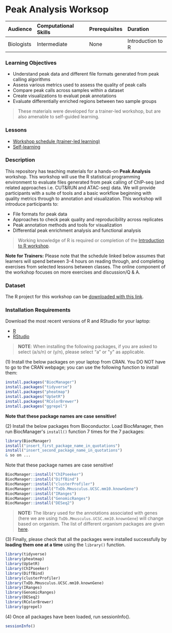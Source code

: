 # Peak Analysis Worksop

| Audience | Computational Skills | Prerequisites | Duration |
:----------|:----------|:----------|:----------|
| Biologists | Intermediate | None | Introduction to R |


### Learning Objectives 
 * Understand peak data and different file formats generated from peak calling algorithms 
 * Assess various metrics used to assess the quality of peak calls
 * Compare peak calls across samples within a dataset
 * Create visualizations to evaluat peak annotations
 * Evaluate differentially enriched regions between two sample groups 

> These materials were developed for a trainer-led workshop, but are also amenable to self-guided learning.


### Lessons
* [Workshop schedule (trainer-led learning)](schedule/README.md)
* [Self-learning]()

### Description
This repository has teaching materials for a hands-on **Peak Analysis** workshop. This workshop will use the R statistical programming environment to evaluate files generated from peak calling of ChIP-seq (and related approaches i.e. CUT&RUN and ATAC-seq) data. We will provide participants with a suite of tools and a basic workflow beginning with quality metrics through to annotation and visualization. This workshop will introduce participants to:

* File formats for peak data
* Approaches to check peak quality and reproducibility across replicates
* Peak annotation methods and tools for visualization
* Differential peak enrichment analysis and functional analysis

> Working knowledge of R is required or completion of the [Introduction to R workshop](https://hbctraining.github.io/Intro-to-R/). 

**Note for Trainers:** Please note that the schedule linked below assumes that learners will spend between 3-4 hours on reading through, and completing exercises from selected lessons between classes. The online component of the workshop focuses on more exercises and discussion/Q & A.


### Dataset 
The R project for this workshop can be [downloaded with this link](https://www.dropbox.com/scl/fi/s9mxwd7ttqgjt040m6bm2/Peak_analysis.zip?rlkey=ceqbv4pyx59jxsoa0xoh9l6kb&st=q7rlclil&dl=1).

### Installation Requirements 

Download the most recent versions of R and RStudio for your laptop:

 - [R](http://lib.stat.cmu.edu/R/CRAN/) 
 - [RStudio](https://www.rstudio.com/products/rstudio/download/#download)
 
> **NOTE**: When installing the following packages, if you are asked to select (a/s/n) or (y/n), please select “a” or "y" as applicable.

(1) Install the below packages on your laptop from CRAN. You DO NOT have to go to the CRAN webpage; you can use the following function to install them:


```r
install.packages("BiocManager")
install.packages("tidyverse")
install.packages("pheatmap")
install.packages("UpSetR")
install.packages("RColorBrewer")
install.packages("ggrepel")
```

**Note that these package names are case sensitive!**


(2) Install the below packages from Bioconductor. Load BiocManager, then run BiocManager's `install()` function 7 times for the 7 packages:

```r
library(BiocManager)
install("insert_first_package_name_in_quotations")
install("insert_second_package_name_in_quotations")
& so on ...
```

Note that these package names are case sensitive!

```r
BiocManager::install("ChIPseeker")
BiocManager::install("DiffBind")
BiocManager::install("clusterProfiler")
BiocManager::install("TxDb.Mmusculus.UCSC.mm10.knownGene")
BiocManager::install("IRanges")
BiocManager::install("GenomicRanges")
BiocManager::install("DESeq2")
```

> **NOTE:** The library used for the annotations associated with genes (here we are using `TxDb.Mmusculus.UCSC.mm10.knownGene`) will change based on organism. The list of different organism packages are given [here](https://github.com/hbctraining/Training-modules/raw/master/DGE-functional-analysis/img/available_annotations.png).

(3) Finally, please check that all the packages were installed successfully by **loading them one at a time** using the `library()` function.  

```r
library(tidyverse)
library(pheatmap)
library(UpSetR)
library(ChIPseeker)
library(DiffBind)
library(clusterProfiler)
library(TxDb.Mmusculus.UCSC.mm10.knownGene)
library(IRanges)
library(GenomicRanges)
library(DESeq2)
library(RColorBrewer)
library(ggrepel)
```

(4) Once all packages have been loaded, run sessionInfo().  

```r
sessionInfo()
```
